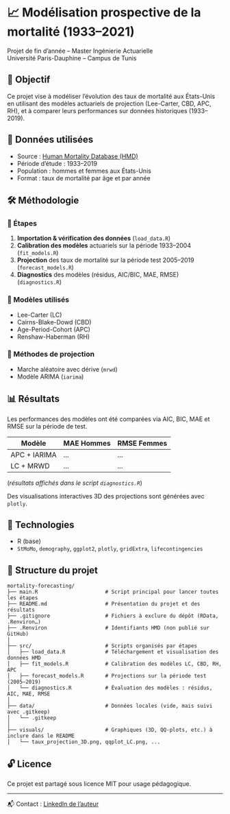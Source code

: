 
# 📈 Modélisation prospective de la mortalité (1933–2021)

Projet de fin d’année – Master Ingénierie Actuarielle  
Université Paris-Dauphine – Campus de Tunis

## 🎯 Objectif

Ce projet vise à modéliser l’évolution des taux de mortalité aux États-Unis en utilisant des modèles actuariels de projection (Lee-Carter, CBD, APC, RH), et à comparer leurs performances sur données historiques (1933–2019).

## 🧰 Données utilisées

- Source : [Human Mortality Database (HMD)](https://www.mortality.org)
- Période d’étude : 1933–2019
- Population : hommes et femmes aux États-Unis
- Format : taux de mortalité par âge et par année

## 🛠️ Méthodologie

### 🔹 Étapes
1. **Importation & vérification des données** (`load_data.R`)
2. **Calibration des modèles** actuariels sur la période 1933–2004 (`fit_models.R`)
3. **Projection** des taux de mortalité sur la période test 2005–2019 (`forecast_models.R`)
4. **Diagnostics** des modèles (résidus, AIC/BIC, MAE, RMSE) (`diagnostics.R`)

### 🔹 Modèles utilisés
- Lee-Carter (LC)
- Cairns-Blake-Dowd (CBD)
- Age-Period-Cohort (APC)
- Renshaw-Haberman (RH)

### 🔹 Méthodes de projection
- Marche aléatoire avec dérive (`mrwd`)
- Modèle ARIMA (`iarima`)

## 📊 Résultats

Les performances des modèles ont été comparées via AIC, BIC, MAE et RMSE sur la période de test.

| Modèle | MAE Hommes | RMSE Femmes |
|--------|------------|-------------|
| APC + IARIMA | ... | ... |  
| LC + MRWD | ... | ... |  
(_résultats affichés dans le script `diagnostics.R`_)

Des visualisations interactives 3D des projections sont générées avec `plotly`.

## 💼 Technologies

- R (base)
- `StMoMo`, `demography`, `ggplot2`, `plotly`, `gridExtra`, `lifecontingencies`

## 📁 Structure du projet

```
mortality-forecasting/
├── main.R                      # Script principal pour lancer toutes les étapes
├── README.md                   # Présentation du projet et des résultats
├── .gitignore                  # Fichiers à exclure du dépôt (RData, .Renviron…)
├── .Renviron                   # Identifiants HMD (non publié sur GitHub)
│
├── src/                        # Scripts organisés par étapes
│   ├── load_data.R             # Téléchargement et visualisation des données HMD
│   ├── fit_models.R            # Calibration des modèles LC, CBD, RH, APC
│   ├── forecast_models.R       # Projections sur la période test (2005–2019)
│   └── diagnostics.R           # Évaluation des modèles : résidus, AIC, MAE, RMSE
│
├── data/                       # Données locales (vide, mais suivi avec .gitkeep)
│   └── .gitkeep
│
├── visuals/                    # Graphiques (3D, QQ-plots, etc.) à inclure dans le README
│   └── taux_projection_3D.png, qqplot_LC.png, ...

```

## 🔓 Licence

Ce projet est partagé sous licence MIT pour usage pédagogique.

---

📬 Contact : [LinkedIn de l’auteur](https://www.linkedin.com/in/w-steve-giovanni-tapsoba)
